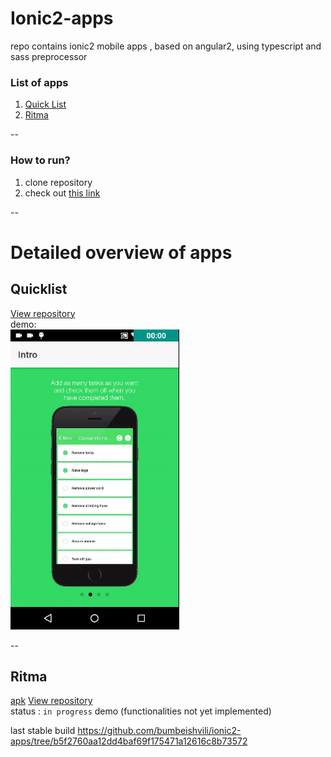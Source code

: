 # Ionic2-apps
repo contains ionic2  mobile apps , based on angular2, using typescript and sass preprocessor

### List of apps  
1. [Quick List](#quicklist)
2. [Ritma](#ritma)

--

### How to run?  
1. clone repository  
2. check out [this link](http://ionicframework.com/docs/v2/getting-started/installation/)
  
--
# Detailed overview of apps

## Quicklist
[View repository](/quicklist)  
demo:  
![](https://raw.githubusercontent.com/bumbeishvili/Assets/master/Projects/Mobile/Ionic/Quicklist/quicklist-demo.gif)


--

## Ritma
[apk](apks/com.ionicframework.ritma314511_0.0.1.apk)
[View repository](/ritma)  
status : `in progress`
demo (functionalities not yet implemented)

last stable build 
https://github.com/bumbeishvili/ionic2-apps/tree/b5f2760aa12dd4baf69f175471a12616c8b73572
